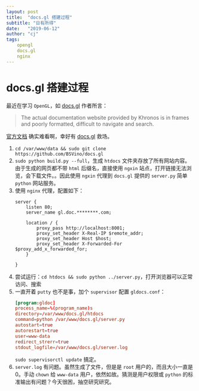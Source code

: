 ```yaml
---
layout: post
title:  "docs.gl 搭建过程"
subtitle: "日有所得"
date:   "2019-06-12"
author: "cj"
tags:
    opengl
    docs.gl
    nginx
---
```


# docs.gl 搭建过程

最近在学习 `OpenGL`，如 [docs.gl](https://github.com/BSVino/docs.gl) 作者所言：

>The actual documentation website provided by Khronos is in frames and poorly formatted, difficult to navigate and search.

[官方文档](https://www.khronos.org/registry/OpenGL-Refpages/gl4/) 确实难看啊，幸好有 [docs.gl](https://github.com/BSVino/docs.gl) 救场。

1. `cd /var/www/data && sudo git clone https://github.com/BSVino/docs.gl`
2. `sudo python build.py --full`，生成 `htdocs` 文件夹存放了所有网站内容。由于生成的网页都不带 `html` 后缀名，直接使用 `ngxin` 站点，打开链接无法浏览，会下载文件。。因此使用 `ngxin` 代理到 `docs.gl` 提供的 `server.py` 简单 `python` 网站服务。
3. 使用 `nginx` 代理，配置如下：
    ```nginx
    server {
        listen 80;
        server_name gl.doc.********.com;

        location / {
            proxy_pass http://localhost:8001;
            proxy_set_header X-Real-IP $remote_addr;
            proxy_set_header Host $host;
            proxy_set_header X-Forwarded-For $proxy_add_x_forwarded_for;
        }

    }
    ```
4. 尝试运行：`cd htdocs && sudo python ../server.py`，打开浏览器可以正常访问、搜索
5. 一直开着 `putty` 也不是事，加个 `supervisor` 配置 `gldocs.conf`：
    ```conf
    [program:gldoc]
    process_name=%(program_name)s
    directory=/var/www/docs.gl/htdocs
    command=python /var/www/docs.gl/server.py
    autostart=true
    autorestart=true
    user=www-data
    redirect_strerr=true
    stdout_logfile=/var/www/docs.gl/server.log
    ```
    `sudo supervisorctl update` 搞定。
6. `server.log` 有问题。虽然生成了文件，但是是 `root` 用户的，而且大小一直是0。手动 `chown` 给 `www-data` 用户，依然如故。猜测是用户权限或 `python` 的标准输出有问题？今天很困，抽空研究研究。